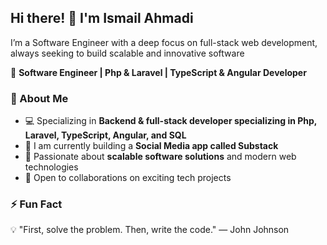## Hi there! 👋 I'm Ismail Ahmadi  

I’m a Software Engineer with a deep focus on full-stack web development, always seeking to build scalable and innovative software

🚀 **Software Engineer | Php & Laravel | TypeScript & Angular Developer**  

### 🔹 About Me  
- 💻 Specializing in **Backend & full-stack developer specializing in Php, Laravel, TypeScript, Angular, and SQL**  
- 📱 I am currently building a **Social Media app called Substack**  
- 🌱 Passionate about **scalable software solutions** and modern web technologies  
- 🤝 Open to collaborations on exciting tech projects

### ⚡ Fun Fact  
💡 "First, solve the problem. Then, write the code." — John Johnson  
